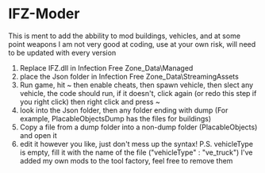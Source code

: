 # IFZ-Moder
This is ment to add the abbility to mod buildings, vehicles, and at some point weapons
I am not very good at coding, use at your own risk, will need to be updated with every version

1. Replace IFZ.dll in Infection Free Zone_Data\Managed
2. place the Json folder in Infection Free Zone_Data\StreamingAssets
3. Run game, hit ~ then enable cheats, then spawn vehicle, then slect any vehicle, the code should run, 
if it doesn't, click again (or redo this step if you right click) then right click and press ~
4. look into the Json folder, then any folder ending with dump (For example, PlacableObjectsDump has the
files for buildings)
5. Copy a file from a dump folder into a non-dump folder (PlacableObjects) and open it
6. edit it however you like, just don't mess up the syntax!
P.S. vehicleType is empty, fill it with the name of the file ("vehicleType" : "ve_truck")
I've added my own mods to the tool factory, feel free to remove them
